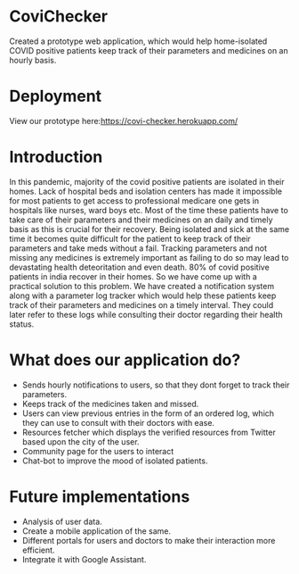 # CoviChecker

Created a prototype web application, which would help home-isolated COVID positive patients keep track of their parameters and medicines on an hourly basis.

# Deployment

View our prototype here:https://covi-checker.herokuapp.com/

# Introduction

In this pandemic, majority of the covid positive patients are isolated in their homes. Lack of hospital beds and isolation centers has made it impossible for most patients to get access to professional medicare one gets in hospitals like nurses, ward boys etc. Most of the time these patients have to take care of their parameters and their medicines on an daily and timely basis as this is crucial for their recovery. Being isolated and sick at the same time it becomes quite difficult for the patient to keep track of their parameters and take meds without a fail. Tracking parameters and not missing any medicines is extremely important as failing to do so may lead to devastating health deteoritation and even death. 80% of covid positive patients in india recover in their homes. So we have come up with a practical solution to this problem. We have created a notification system along with a parameter log tracker which would help these patients keep track of their parameters and medicines on a timely interval. They could later refer to these logs while consulting their doctor regarding their health status.

# What does our application do?

* Sends hourly notifications to users, so that they dont forget to track their parameters.
* Keeps track of the medicines taken and missed.
* Users can view previous entries in the form of an ordered log, which they can use to consult with their doctors with ease.
* Resources fetcher which displays the verified resources from Twitter based upon the city of the user.
* Community page for the users to interact
* Chat-bot to improve the mood of isolated patients.

# Future implementations
* Analysis of user data.
* Create a mobile application of the same.
* Different portals for users and doctors to make their interaction more efficient.
* Integrate it with Google Assistant.
